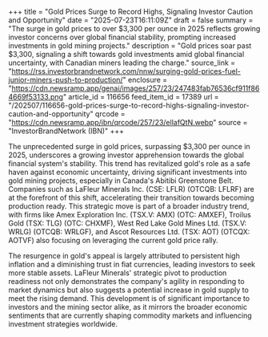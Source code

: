 +++
title = "Gold Prices Surge to Record Highs, Signaling Investor Caution and Opportunity"
date = "2025-07-23T16:11:09Z"
draft = false
summary = "The surge in gold prices to over $3,300 per ounce in 2025 reflects growing investor concerns over global financial stability, prompting increased investments in gold mining projects."
description = "Gold prices soar past $3,300, signaling a shift towards gold investments amid global financial uncertainty, with Canadian miners leading the charge."
source_link = "https://rss.investorbrandnetwork.com/nnw/surging-gold-prices-fuel-junior-miners-push-to-production/"
enclosure = "https://cdn.newsramp.app/genai/images/257/23/247483fab76536cf911f864669f53133.png"
article_id = 116656
feed_item_id = 17389
url = "/202507/116656-gold-prices-surge-to-record-highs-signaling-investor-caution-and-opportunity"
qrcode = "https://cdn.newsramp.app/ibn/qrcode/257/23/ellafQtN.webp"
source = "InvestorBrandNetwork (IBN)"
+++

<p>The unprecedented surge in gold prices, surpassing $3,300 per ounce in 2025, underscores a growing investor apprehension towards the global financial system's stability. This trend has revitalized gold's role as a safe haven against economic uncertainty, driving significant investments into gold mining projects, especially in Canada's Abitibi Greenstone Belt. Companies such as LaFleur Minerals Inc. (CSE: LFLR) (OTCQB: LFLRF) are at the forefront of this shift, accelerating their transition towards becoming production ready. This strategic move is part of a broader industry trend, with firms like Amex Exploration Inc. (TSX.V: AMX) (OTC: AMXEF), Troilus Gold (TSX: TLG) (OTC: CHXMF), West Red Lake Gold Mines Ltd. (TSX.V: WRLG) (OTCQB: WRLGF), and Ascot Resources Ltd. (TSX: AOT) (OTCQX: AOTVF) also focusing on leveraging the current gold price rally.</p><p>The resurgence in gold's appeal is largely attributed to persistent high inflation and a diminishing trust in fiat currencies, leading investors to seek more stable assets. LaFleur Minerals' strategic pivot to production readiness not only demonstrates the company's agility in responding to market dynamics but also suggests a potential increase in gold supply to meet the rising demand. This development is of significant importance to investors and the mining sector alike, as it mirrors the broader economic sentiments that are currently shaping commodity markets and influencing investment strategies worldwide.</p>